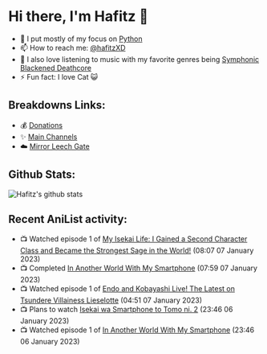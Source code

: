 # Hi there, I'm Hafitz 👋
- 🐍 I put mostly of my focus on [Python](https://python.org)
- 📫 How to reach me: [@hafitzXD](https://t.me/hafitzXD)
- 🎵 I also love listening to music with my favorite genres being [Symphonic Blackened Deathcore](https://youtu.be/qyYmS_iBcy4)
- ⚡ Fun fact: I love Cat 😺

## Breakdowns Links:
- 💰 [Donations](https://t.me/TheBreakdowns/2)
- ✨ [Main Channels](https://t.me/TheBreakdowns)
- ☁️ [Mirror Leech Gate](https://t.me/BreakdownsGate)

## Github Stats:
![Hafitz's github stats](https://github-readme-stats.vercel.app/api?username=breakdowns&show_icons=true&count_private=true&bg_color=00000000&text_color=777)

## Recent AniList activity:
<!-- ANILIST_ACTIVITY:start -->

-   📺 Watched episode 1 of [My Isekai Life: I Gained a Second Character Class and Became the Strongest Sage in the World!](https://anilist.co/anime/129192) (08:07 07 January 2023)
-   📺 Completed [In Another World With My Smartphone](https://anilist.co/anime/98491) (07:59 07 January 2023)
-   📺 Watched episode 1 of [Endo and Kobayashi Live! The Latest on Tsundere Villainess Lieselotte](https://anilist.co/anime/143064) (04:51 07 January 2023)
-   📺 Plans to watch [Isekai wa Smartphone to Tomo ni. 2](https://anilist.co/anime/147571) (23:46 06 January 2023)
-   📺 Watched episode 1 of [In Another World With My Smartphone](https://anilist.co/anime/98491) (23:46 06 January 2023)

<!-- ANILIST_ACTIVITY:end -->
